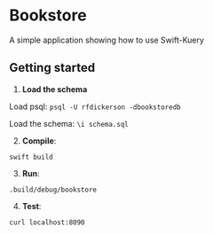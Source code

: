 # Bookstore

A simple application showing how to use Swift-Kuery 

## Getting started

1. **Load the schema**

  Load psql: `psql -U rfdickerson -dbookstoredb`

  Load the schema: `\i schema.sql`

2. **Compile**:

  `swift build`

3. **Run**:

  `.build/debug/bookstore`

4. **Test**:

  `curl localhost:8090`
